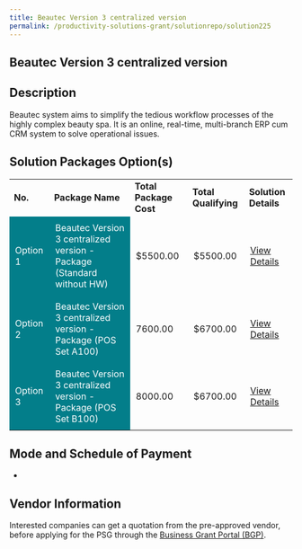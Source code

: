 ```yaml
---
title: Beautec Version 3 centralized version
permalink: /productivity-solutions-grant/solutionrepo/solution225
---
```


## Beautec Version 3 centralized version

## Description

Beautec system aims to simplify the tedious workflow processes of the highly complex beauty spa. It is an online, real-time, multi-branch ERP cum CRM system to solve operational issues. 

## Solution Packages Option(s)

<table>
<tr>
<td><b>No.</b></td>
<td><b>Package Name</b></td>
<td><b>Total Package Cost</b></td>
<td><b>Total Qualifying</b></td>
<td><b>Solution Details</b></td>
</tr>
<tr>
<td style='padding: 10px; background-color: #037E8A; color: #FFFFFF;'>Option 1</td>
<td style='padding: 10px; background-color: #037E8A; color: #FFFFFF;'>Beautec Version 3 centralized version - Package (Standard without HW)</td>
<td style='padding: 10px;'>$5500.00</td>
<td style='padding: 10px;'>$5500.00</td>
<td style='padding: 10px;'><a href='https://www.gobusiness.gov.sg/images/psg/Desensitised_Beautec_Annex_3_CR_wef_14_Jan_2021_Part_1.pdf' target='_blank'>View Details</a></td>
</tr>
<tr>
<td style='padding: 10px; background-color: #037E8A; color: #FFFFFF;'>Option 2</td>
<td style='padding: 10px; background-color: #037E8A; color: #FFFFFF;'>Beautec Version 3 centralized version - Package (POS Set A100)</td>
<td style='padding: 10px;'>7600.00</td>
<td style='padding: 10px;'>$6700.00</td>
<td style='padding: 10px;'><a href='https://www.gobusiness.gov.sg/images/psg/Desensitised_Beautec_Annex_3_CR_wef_14_Jan_2021_Part_2.pdf' target='_blank'>View Details</a></td>
</tr>
<tr>
<td style='padding: 10px; background-color: #037E8A; color: #FFFFFF;'>Option 3</td>
<td style='padding: 10px; background-color: #037E8A; color: #FFFFFF;'>Beautec Version 3 centralized version - Package (POS Set B100)</td>
<td style='padding: 10px;'>8000.00</td>
<td style='padding: 10px;'>$6700.00</td>
<td style='padding: 10px;'><a href='https://www.gobusiness.gov.sg/images/psg/Desensitised_Beautec_Annex_3_CR_wef_14_Jan_2021_Part_3.pdf' target='_blank'>View Details</a></td>
</tr>
</table>

## Mode and Schedule of Payment

 - 

## Vendor Information

 

Interested companies can get a quotation from the pre-approved vendor, before applying for the PSG through the <a href='https://www.businessgrants.gov.sg/' target='_blank' rel='noopener'>Business Grant Portal (BGP)</a>.

<script src="/jquery/resize-tables.js"></script>
